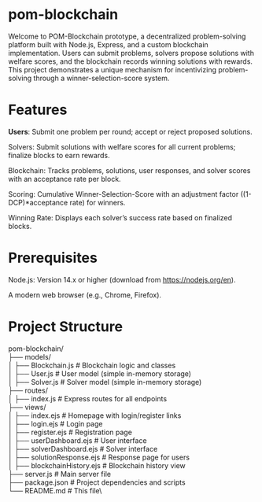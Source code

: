 # pom-blockchain

Welcome to POM-Blockchain prototype, a decentralized problem-solving platform built with Node.js, Express, and a custom blockchain implementation. Users can submit problems, solvers propose solutions with welfare scores, and the blockchain records winning solutions with rewards. This project demonstrates a unique mechanism for incentivizing problem-solving through a winner-selection-score system.

# Features
**Users**: Submit one problem per round; accept or reject proposed solutions.

Solvers: Submit solutions with welfare scores for all current problems; finalize blocks to earn rewards.

Blockchain: Tracks problems, solutions, user responses, and solver scores with an acceptance rate per block.

Scoring: Cumulative Winner-Selection-Score with an adjustment factor ((1-DCP)*acceptance rate) for winners.

Winning Rate: Displays each solver’s success rate based on finalized blocks.

# Prerequisites
Node.js: Version 14.x or higher (download from https://nodejs.org/en).

A modern web browser (e.g., Chrome, Firefox).

# Project Structure
pom-blockchain/\
├── models/\
│   ├── Blockchain.js  # Blockchain logic and classes\
│   ├── User.js       # User model (simple in-memory storage)\
│   ├── Solver.js     # Solver model (simple in-memory storage)\
├── routes/\
│   ├── index.js      # Express routes for all endpoints\
├── views/\
│   ├── index.ejs     # Homepage with login/register links\
│   ├── login.ejs     # Login page\
│   ├── register.ejs  # Registration page\
│   ├── userDashboard.ejs  # User interface\
│   ├── solverDashboard.ejs  # Solver interface\
│   ├── solutionResponse.ejs  # Response page for users\
│   ├── blockchainHistory.ejs  # Blockchain history view\
├── server.js         # Main server file\
├── package.json      # Project dependencies and scripts\
└── README.md         # This file\
